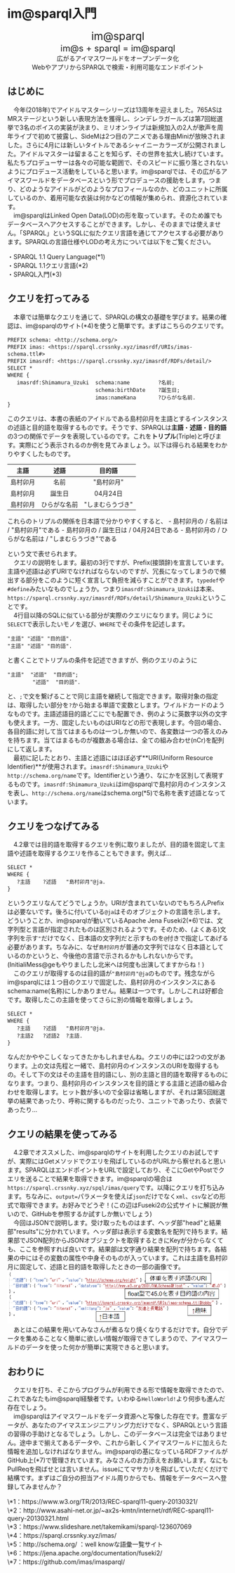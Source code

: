 # im@sparql入門

<!-- 今のままでも良い気がする -->
<center><big><big><big>im@sparql</big></big></big></center>
<center><big><big>im@s + sparql = im@sparql</big></big></center>
<center>広がるアイマスワールドをオープンデータ化</center>
<center>WebやアプリからSPARQLで検索・利用可能なエンドポイント</center>

<!-- <big><big>4.1 はじめに</big></big>　　　im@sparqlとは   -->
## はじめに
　今年(2018年)でアイドルマスターシリーズは13周年を迎えました。765ASはMRステージという新しい表現方法を獲得し、シンデレラガールズは第7回総選挙で3名のボイスの実装が決まり、ミリオンライブは新規加入の2人が歌声を周年ライブで初めて披露し、SideMは2つ目のアニメである理由Miniが放映されました。さらに4月には新しいタイトルであるシャイニーカラーズが公開されました。アイドルマスターは留まることを知らず、その世界を拡大し続けています。私たちプロデューサーは各々の可能な範囲で、そのスピードに振り落とされないようにプロデュース活動をしていると思います。im@sparqlでは、その広がるアイマスワールドをデータベースという形でプロデュースの援助をします。つまり、どのようなアイドルがどのようなプロフィールなのか、どのユニットに所属しているのか、着用可能な衣装は何かなどの情報が集められ、資源化されています。  
　im@sparqlはLinked Open Data(LOD)の形を取っています。そのため誰でもデータベースへアクセスすることができます。しかし、そのままでは使えません。「SPARQL」というSQLに似たクエリ言語を通じてアクセスする必要があります。SPARQLの言語仕様やLODの考え方については以下をご覧ください。  
<!-- ここ賛否両論 -->
<!-- っていうかURLどうしようかしら -->
・SPARQL 1.1 Query Language(\*1)  
・SPARQL 1.1クエリ言語(\*2)  
・SPARQL入門(\*3)

<!-- <big><big>4.2 クエリを打ってみる</big></big>　　　はじめてのSPARQL   -->
## クエリを打ってみる
　本章では簡単なクエリを通じて、SPARQLの構文の基礎を学びます。結果の確認は、im@sparqlのサイト(\*4)を使うと簡単です。まずはこちらのクエリです。
```sparql
PREFIX schema: <http://schema.org/>
PREFIX imas: <https://sparql.crssnky.xyz/imasrdf/URIs/imas-schema.ttl#>
PREFIX imasrdf: <https://sparql.crssnky.xyz/imasrdf/RDFs/detail/>
SELECT * 
WHERE {
   imasrdf:Shimamura_Uzuki  schema:name         ?名前;
                            schema:birthDate    ?誕生日;
                            imas:nameKana       ?ひらがな名前.
}
```
このクエリは、本書の表紙のアイドルである島村卯月を主語とするインスタンスの述語と目的語を取得するものです。そうです、SPARQLは**主語**・**述語**・**目的語**の3つの関係でデータを表現しているのです。これを**トリプル**(Triple)と呼びます。実際にどう表示されるのか例を見てみましょう。以下は得られる結果をわかりやすくしたものです。

<!-- 効けば良い、効かなければ効かないで別に良いというお気持ち -->
<center>

|主語|述語|目的語|
|:-:|:-:|:-:|
|島村卯月|名前|"島村卯月"|
|島村卯月|誕生日|04月24日|
|島村卯月|ひらがな名前|"しまむらうづき"|

</center>
これらのトリプルの関係を日本語で分かりやすくすると、
- 島村卯月の / 名前は / "島村卯月"である
- 島村卯月の / 誕生日は / 04月24日である
- 島村卯月の / ひらがな名前は / "しまむらうづき"である

という文で表せられます。  
　クエリの説明をします。最初の3行ですが、Prefix(接頭辞)を宣言しています。主語や述語は必ずURIでなければならないのですが、冗長になってしまうので頻出する部分をこのように短く宣言して負担を減らすことができます。`typedef`や`#define`みたいなものでしょうか。つまり`imasrdf:Shimamura_Uzuki`は本来、`https://sparql.crssnky.xyz/imasrdf/RDFs/detail/Shimamura_Uzuki`ということです。  
　4行目以降のSQLに似ている部分が実際のクエリになります。同じように`SELECT`で表示したいモノを選び、`WHERE`でその条件を記述します。
```
"主語" "述語" "目的語".
"主語" "述語" "目的語".
```
と書くことでトリプルの条件を記述できますが、例のクエリのように
```
"主語"  "述語"  "目的語";
        "述語"  "目的語".
```
と、`;`で文を繋げることで同じ主語を継続して指定できます。取得対象の指定は、取得したい部分を`?`から始まる単語で変数とします。ワイルドカードのようなものです。主語述語目的語どこにでも配置でき、例のように英数字以外の文字も使えます。一方、固定したいものはURIなどの形で表現します。今回の場合、各目的語に対して当てはまるものは一つしか無いので、各変数は一つの答えのみを持ちます。当てはまるものが複数ある場合は、全ての組み合わせ(nCr)を配列にして返します。  
　最初に記したとおり、主語と述語にはほぼ必ず**URI(Uniform Resource Identifier)**が使用されます。`imasrdf:Shimamura_Uzuki`や`http://schema.org/name`です。Identifierという通り、なにかを区別して表現するものです。`imasrdf:Shimamura_Uzuki`はim@sparqlで島村卯月のインスタンスを表し、`http://schema.org/name`はschema.org(\*5)で名称を表す述語となっています。

<!-- <big><big>4.3 クエリをつなげてみる</big></big>　　　SPARQLの醍醐味   -->
## クエリをつなげてみる
　4.2章では目的語を取得するクエリを例に取りましたが、目的語を固定して主語や述語を取得するクエリを作ることもできます。例えば...
```SPARQL
SELECT * 
WHERE {
   ?主語    ?述語   "島村卯月"@ja.
}
```
というクエリなんてどうでしょうか。URIが含まれていないのでもちろんPrefixは必要ないです。後ろに付いている`@ja`はそのオブジェクトの言語を示します。どういうことか、im@sparqlが動いているApache Jena Fuseki2(\*6)では、文字列型と言語が指定されたものは区別されるようです。そのため、(よくある)文字列を示す`"`だけでなく、日本語の文字列だと示すものを`@`付きで指定してあげる必要があります。ちなみに、なぜ`島村卯月`が普通の文字列ではなく日本語としているのかというと、今後他の言語で示されるかもしれないからです。(InitialiMess@geもやりましたし北米へは何度も出演してますからね！)  
　このクエリが取得するのは目的語が`"島村卯月"@ja`のものです。残念ながらim@sparqlには１つ目のクエリで固定した、島村卯月のインスタンスにあるschema:name(名称)にしかありません。結果は一つです。しかしこれは好都合です。取得したこの主語を使ってさらに別の情報を取得しましょう。  
```SPARQL
SELECT * 
WHERE {
   ?主語    ?述語   "島村卯月"@ja.
   ?主語2   ?述語2  ?主語.
}
```
なんだかややこしくなってきたかもしれませんね。クエリの中には2つの文があります。上の文は先程と一緒で、島村卯月のインスタンスのURIを取得するもの。そして下の文はその主語を目的語にし、別の主語と目的語を取得するものになります。つまり、島村卯月のインスタンスを目的語とする主語と述語の組み合わせを取得します。ヒット数が多いので全容は省略しますが、それは第5回総選挙の結果であったり、呼称に関するものだったり、ユニットであったり、衣装であったり...  

<!-- <big><big>4.4 クエリの結果を使ってみる</big></big>　データベースの存在意義   -->
## クエリの結果を使ってみる
　4.2章でオススメした、im@sparqlのサイトを利用したクエリのお試しですが、実際にはGetメソッドでクエリを飛ばしているのがURLから察せれると思います。SPARQLはエンドポイントをURLで設定しており、そこにGetやPostでクエリを送ることで結果を取得できます。im@sparqlの場合は`https://sparql.crssnky.xyz/spql/imas/query`です。以降にクエリを打ち込みます。ちなみに、`output=`パラメータを使えば`json`だけでなく`xml`、`csv`などの形式で取得できます。お好みでどうぞ！(この辺はFuseki2の公式サイトに解説が無いので、GitHubを参照するか試すしか無いでしょう)  
　今回はJSONで説明します。受け取ったものはまず、ヘッダ部"head"と結果部"results"に分かれています。ヘッダ部は表示する変数名を配列で持ちます。結果部でJSON配列からJSONオブジェクトを取得するときにKeyが分からなくても、ここを参照すれば良いです。結果部は文字通り結果を配列で持ちます。各結果の中にはその変数の属性や中身そのものが入っています。これは主語を島村卯月に固定して、述語と目的語を取得したときの一部の画像です。  
![](./images/crssnky/json.png)  
　あとはこの結果を用いてみなさんが煮るなり焼くなりするだけです。自分でデータを集めることなく簡単に欲しい情報が取得できてしまうので、アイマスワールドのデータを使った何かが簡単に実現できると思います。  

<!-- <big><big>4.5  おわりに</big></big>　　　For im@sparql   -->
## おわりに
　クエリを打ち、そこからプログラムが利用できる形で情報を取得できたので、これであなたもim@sparql経験者です。いわゆる`HelloWorld!`より何歩も進んだ存在でしょう。  
　im@sparqlはアイマスワールドをデータ資源へと写像した存在です。豊富なデータが、あなたのアイマスエンジニアリング力だけでなく、SPARQLという言語の習得の手助けとなるでしょう。しかし、このデータベースは完全ではありません。途中まで揃えてあるデータや、これから新しくアイマスワールドに加えらた情報を追加しなければなりません。im@sparqlの基になっているRDFファイルがGitHub上(\*7)で管理されています。みなさんのお力添えをお願いします。なにもPullReqを飛ばせとは言いません。issueにてマサカリを飛ばしていただくだけで結構です。まずはご自分の担当アイドル周りからでも、情報をデータベースへ登録してみませんか？

<footer>\*1：https://www.w3.org/TR/2013/REC-sparql11-query-20130321/</footer>
<footer>\*2：http://www.asahi-net.or.jp/~ax2s-kmtn/internet/rdf/REC-sparql11-query-20130321.html</footer>
<footer>\*3：https://www.slideshare.net/takemikami/sparql-123607069</footer>
<footer>\*4：https://sparql.crssnky.xyz/imas/</footer>
<footer>\*5：http://schema.org/ ：well knowな語彙一覧サイト</footer>
<footer>\*6：https://jena.apache.org/documentation/fuseki2/</footer>
<footer>\*7：https://github.com/imas/imasparql/</footer>